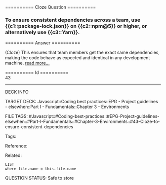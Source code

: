 ========== Cloze Question ==========

###  To ensure consistent dependencies across a team, use {{c1::package-lock.json}} on {{c2::npm@5}} or higher, or alternatively use {{c3::Yarn}}.  

========== Answer ==========  

(Cloze) This ensures that team members get the exact same dependencies, making the code behave as expected and identical in any development machine. [read more...](https://kostasbariotis.com/consistent-dependencies-across-teams/)

========== Id ==========  
43

---

DECK INFO

TARGET DECK: Javascript::Coding best practices::EPG - Project guidelines - elsewhen::Part I - Fundamentals::Chapter 3 - Environments

FILE TAGS: #Javascript::#Coding-best-practices::#EPG-Project-guidelines-elsewhen::#Part-I-Fundamentals::#Chapter-3-Environments::#43-Cloze-to-ensure-consistent-dependencies

Tags:

Reference:

Related:

```dataview
LIST
where file.name = this.file.name
```

QUESTION STATUS: Safe to store
